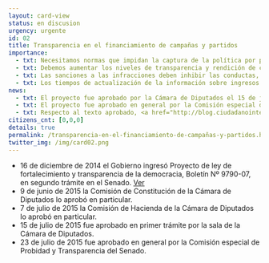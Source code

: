 ```yaml
---
layout: card-view
status: en discusion
urgency: urgente
id: 02
title: Transparencia en el financiamiento de campañas y partidos
importance:
  - txt: Necesitamos normas que impidan la captura de la política por parte de grupos de interés, como el fin a las donaciones de personas jurídicas.
  - txt: Debemos aumentar los niveles de transparencia y rendición de cuentas en los procesos electorales.
  - txt: Las sanciones a las infracciones deben inhibir las conductas, tal como la pérdida del cargo de elección popular.
  - txt: Los tiempos de actualización de la información sobre ingresos y gastos electorales se entregue posteriormente a la realización de las campañas, lo que impida su control social.
news:
  - txt: El proyecto fue aprobado por la Cámara de Diputados el 15 de julio en primer trámite.
  - txt: El proyecto fue aprobado en general por la Comisión especial de Probidad y Transparencia del Senado el jueves 23 de julio y pronto será visto por la Sala.
  - txt: Respecto al texto aprobado, <a href="http://blog.ciudadanointeligente.org/post/124071947704/minuta-observaciones-proyecto-de-ley-de" target="_blank">revisa las observaciones</a> de la Fundación Ciudadano Inteligente
citizens_cnt: [0,0,0]
details: true
permalink: /transparencia-en-el-financiamiento-de-campañas-y-partidos.html
twitter_img: /img/card02.png
---
```


* 16 de diciembre de 2014 el Gobierno ingresó Proyecto de ley de fortalecimiento y transparencia de la democracia, Boletín Nº 9790-07, en segundo trámite en el Senado. <a href="http://camara.cl/pley/pley_detalle.aspx?prmID=10201&prmBL=9790-07" target="_blank">Ver</a>
* 9 de junio de 2015 la Comisión de Constitución de la Cámara de Diputados lo aprobó en particular.
* 7 de julio de 2015 la Comisión de Hacienda de la Cámara de Diputados lo aprobó en particular.
* 15 de julio de 2015 fue aprobado en primer trámite por la sala de la Cámara de Diputados.
* 23 de julio de 2015 fue aprobado en general por la Comisión especial de Probidad y Transparencia del Senado.